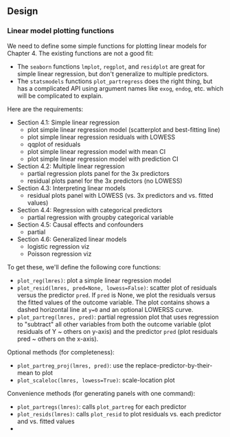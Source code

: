 ## Design

### Linear model plotting functions

We need to define some simple functions for plotting linear models for Chapter 4.
The existing functions are not a good fit:

- The `seaborn` functions `lmplot`, `regplot`, and `residplot` are great
  for simple linear regression, but don't generalize to multiple predictors.
- The `statsmodels` functions `plot_partregress` does the right thing,
  but has a complicated API using argument names like `exog`, `endog`, etc. 
  which will be complicated to explain.

Here are the requirements:

- Section 4.1: Simple linear regression
  - plot simple linear regression model (scatterplot and best-fitting line)
  - plot simple linear regression residuals with LOWESS
  - qqplot of residuals
  - plot simple linear regression model with mean CI 
  - plot simple linear regression model with prediction CI
- Section 4.2: Multiple linear regression
  - partial regression plots panel for the 3x predictors
  - residual plots panel for the 3x predictors (no LOWESS)
- Section 4.3: Interpreting linear models
  - residual plots panel with LOWESS (vs. 3x predictors and vs. fitted values)
- Section 4.4: Regression with categorical predictors
  - partial regression with groupby categorical variable
- Section 4.5: Causal effects and confounders
  - partial 
- Section 4.6: Generalized linear models
  - logistic regression viz
  - Poisson regression viz


To get these, we'll define the following core functions:
- `plot_reg(lmres)`: plot a simple linear regression model
- `plot_resid(lmres, pred=None, lowess=False)`: scatter plot of residuals
  versus the predictor `pred`. If `pred` is None, we plot the residuals
  versus the fitted values of the outcome variable. The plot contains shows
  a dashed horizontal line at `y=0` and an optional LOWERSS curve.
- `plot_partreg(lmres, pred)`: partial regression plot that 
  uses regression to "subtract" all other variables from both
  the outcome variable (plot residuals of Y ~ others on y-axis)
  and the predictor `pred` (plot residuals pred ~ others on the x-axis).

Optional methods (for completeness):
- `plot_partreg_proj(lmres, pred)`: use the replace-predictor-by-their-mean to plot
- `plot_scaleloc(lmres, lowess=True)`: scale-location plot

Convenience methods (for generating panels with one command):
- `plot_partregs(lmres)`: calls `plot_partreg` for each predictor
- `plot_resids(lmres)`: calls `plot_resid` to plot residuals vs. each predictor and vs. fitted values
- 

